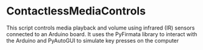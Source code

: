 # ContactlessMediaControls
This script controls media playback and volume using infrared (IR) sensors connected to an Arduino board. It uses the PyFirmata library to interact with the Arduino and PyAutoGUI to simulate key presses on the computer
